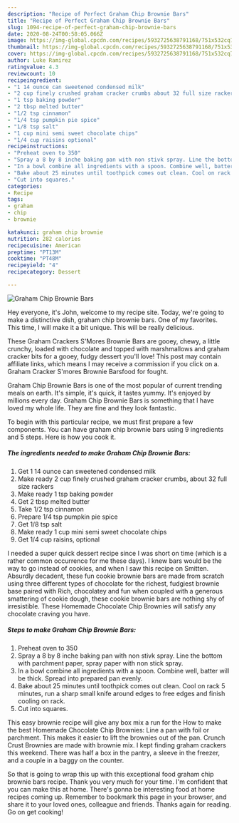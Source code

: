 ```yaml
---
description: "Recipe of Perfect Graham Chip Brownie Bars"
title: "Recipe of Perfect Graham Chip Brownie Bars"
slug: 1094-recipe-of-perfect-graham-chip-brownie-bars
date: 2020-08-24T00:58:05.066Z
image: https://img-global.cpcdn.com/recipes/5932725638791168/751x532cq70/graham-chip-brownie-bars-recipe-main-photo.jpg
thumbnail: https://img-global.cpcdn.com/recipes/5932725638791168/751x532cq70/graham-chip-brownie-bars-recipe-main-photo.jpg
cover: https://img-global.cpcdn.com/recipes/5932725638791168/751x532cq70/graham-chip-brownie-bars-recipe-main-photo.jpg
author: Luke Ramirez
ratingvalue: 4.3
reviewcount: 10
recipeingredient:
- "1 14 ounce can sweetened condensed milk"
- "2 cup finely crushed graham cracker crumbs about 32 full size rackers"
- "1 tsp baking powder"
- "2 tbsp melted butter"
- "1/2 tsp cinnamon"
- "1/4 tsp pumpkin pie spice"
- "1/8 tsp salt"
- "1 cup mini semi sweet chocolate chips"
- "1/4 cup raisins optional"
recipeinstructions:
- "Preheat oven to 350"
- "Spray a 8 by 8 inche baking pan with non stivk spray. Line the bottom with parchment paper, spray paper with non stick spray."
- "In a bowl combine all ingredients with a spoon. Combine well, batter will be thick. Spread into prepared pan evenly."
- "Bake about 25 minutes until toothpick comes out clean. Cool on rack 5 minutes, run a sharp small knife around edges to free edges and finish cooling on rack."
- "Cut into squares."
categories:
- Recipe
tags:
- graham
- chip
- brownie

katakunci: graham chip brownie 
nutrition: 282 calories
recipecuisine: American
preptime: "PT13M"
cooktime: "PT48M"
recipeyield: "4"
recipecategory: Dessert

---
```



![Graham Chip Brownie Bars](https://img-global.cpcdn.com/recipes/5932725638791168/751x532cq70/graham-chip-brownie-bars-recipe-main-photo.jpg)

Hey everyone, it's John, welcome to my recipe site. Today, we're going to make a distinctive dish, graham chip brownie bars. One of my favorites. This time, I will make it a bit unique. This will be really delicious.

These Graham Crackers S&#39;Mores Brownie Bars are gooey, chewy, a little crunchy, loaded with chocolate and topped with marshmallows and graham cracker bits for a gooey, fudgy dessert you&#39;ll love! This post may contain affiliate links, which means I may receive a commission if you click on a. Graham Cracker S&#39;mores Brownie Barsfood for fought.

Graham Chip Brownie Bars is one of the most popular of current trending meals on earth. It's simple, it's quick, it tastes yummy. It's enjoyed by millions every day. Graham Chip Brownie Bars is something that I have loved my whole life. They are fine and they look fantastic.


To begin with this particular recipe, we must first prepare a few components. You can have graham chip brownie bars using 9 ingredients and 5 steps. Here is how you cook it.

<!--inarticleads1-->

##### The ingredients needed to make Graham Chip Brownie Bars:

1. Get 1 14 ounce can sweetened condensed milk
1. Make ready 2 cup finely crushed graham cracker crumbs, about 32 full size rackers
1. Make ready 1 tsp baking powder
1. Get 2 tbsp melted butter
1. Take 1/2 tsp cinnamon
1. Prepare 1/4 tsp pumpkin pie spice
1. Get 1/8 tsp salt
1. Make ready 1 cup mini semi sweet chocolate chips
1. Get 1/4 cup raisins, optional


I needed a super quick dessert recipe since I was short on time (which is a rather common occurrence for me these days). I knew bars would be the way to go instead of cookies, and when I saw this recipe on Smitten. Absurdly decadent, these fun cookie brownie bars are made from scratch using three different types of chocolate for the richest, fudgiest brownie base paired with Rich, chocolatey and fun when coupled with a generous smattering of cookie dough, these cookie brownie bars are nothing shy of irresistible. These Homemade Chocolate Chip Brownies will satisfy any chocolate craving you have. 

<!--inarticleads2-->

##### Steps to make Graham Chip Brownie Bars:

1. Preheat oven to 350
1. Spray a 8 by 8 inche baking pan with non stivk spray. Line the bottom with parchment paper, spray paper with non stick spray.
1. In a bowl combine all ingredients with a spoon. Combine well, batter will be thick. Spread into prepared pan evenly.
1. Bake about 25 minutes until toothpick comes out clean. Cool on rack 5 minutes, run a sharp small knife around edges to free edges and finish cooling on rack.
1. Cut into squares.


This easy brownie recipe will give any box mix a run for the How to make the best Homemade Chocolate Chip Brownies: Line a pan with foil or parchment. This makes it easier to lift the brownies out of the pan. Crunch Crust Brownies are made with brownie mix. I kept finding graham crackers this weekend. There was half a box in the pantry, a sleeve in the freezer, and a couple in a baggy on the counter. 

So that is going to wrap this up with this exceptional food graham chip brownie bars recipe. Thank you very much for your time. I'm confident that you can make this at home. There's gonna be interesting food at home recipes coming up. Remember to bookmark this page in your browser, and share it to your loved ones, colleague and friends. Thanks again for reading. Go on get cooking!
